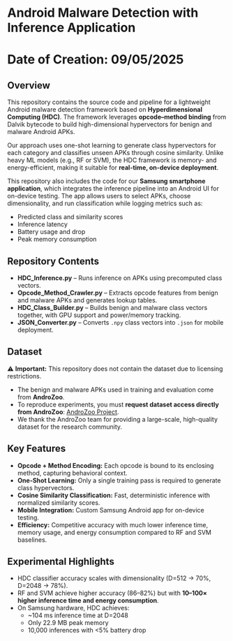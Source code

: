 # Android Malware Detection with Inference Application
# Date of Creation: 09/05/2025

## Overview
This repository contains the source code and pipeline for a lightweight Android malware detection framework based on **Hyperdimensional Computing (HDC)**. The framework leverages **opcode–method binding** from Dalvik bytecode to build high-dimensional hypervectors for benign and malware Android APKs.  

Our approach uses one-shot learning to generate class hypervectors for each category and classifies unseen APKs through cosine similarity. Unlike heavy ML models (e.g., RF or SVM), the HDC framework is memory- and energy-efficient, making it suitable for **real-time, on-device deployment**.  

This repository also includes the code for our **Samsung smartphone application**, which integrates the inference pipeline into an Android UI for on-device testing. The app allows users to select APKs, choose dimensionality, and run classification while logging metrics such as:  
- Predicted class and similarity scores  
- Inference latency  
- Battery usage and drop  
- Peak memory consumption  

## Repository Contents
- **HDC_Inference.py** – Runs inference on APKs using precomputed class vectors.
- **Opcode_Method_Crawler.py** – Extracts opcode features from benign and malware APKs and generates lookup tables.
- **HDC_Class_Builder.py** – Builds benign and malware class vectors together, with GPU support and power/memory tracking.
- **JSON_Converter.py** – Converts `.npy` class vectors into `.json` for mobile deployment.

## Dataset
⚠️ **Important:** This repository does not contain the dataset due to licensing restrictions.  
- The benign and malware APKs used in training and evaluation come from **AndroZoo**.  
- To reproduce experiments, you must **request dataset access directly from AndroZoo**: [AndroZoo Project](https://androzoo.uni.lu/).  
- We thank the AndroZoo team for providing a large-scale, high-quality dataset for the research community.  

## Key Features
- **Opcode + Method Encoding:** Each opcode is bound to its enclosing method, capturing behavioral context.  
- **One-Shot Learning:** Only a single training pass is required to generate class hypervectors.  
- **Cosine Similarity Classification:** Fast, deterministic inference with normalized similarity scores.  
- **Mobile Integration:** Custom Samsung Android app for on-device testing.  
- **Efficiency:** Competitive accuracy with much lower inference time, memory usage, and energy consumption compared to RF and SVM baselines.  

## Experimental Highlights
- HDC classifier accuracy scales with dimensionality (D=512 → 70%, D=2048 → 78%).  
- RF and SVM achieve higher accuracy (86–82%) but with **10–100× higher inference time and energy consumption**.  
- On Samsung hardware, HDC achieves:  
  - ~104 ms inference time at D=2048  
  - Only 22.9 MB peak memory  
  - 10,000 inferences with <5% battery drop